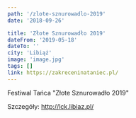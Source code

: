 ```yaml
---
path: '/zlote-sznurowadlo-2019'
date: '2018-09-26'

title: 'Złote Sznurowadło 2019'
dateFrom: '2019-05-18'
dateTo: ''
city: 'Libiąż'
image: 'image.jpg'
tags: []
link: https://zakreceninataniec.pl/
---
```

Festiwal Tańca "Złote Sznurowadło 2019"

Szczegóły:
http://lck.libiaz.pl/